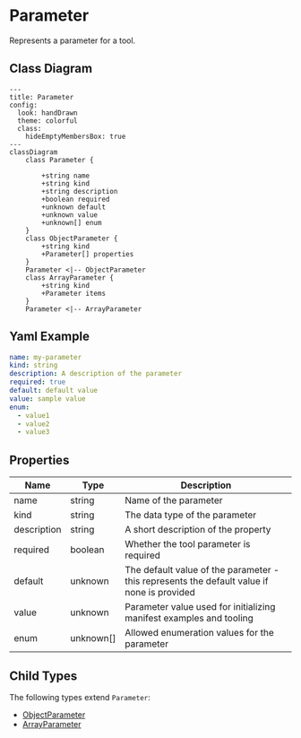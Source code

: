 # Parameter

Represents a parameter for a tool.

## Class Diagram

```mermaid
---
title: Parameter
config:
  look: handDrawn
  theme: colorful
  class:
    hideEmptyMembersBox: true
---
classDiagram
    class Parameter {
      
        +string name
        +string kind
        +string description
        +boolean required
        +unknown default
        +unknown value
        +unknown[] enum
    }
    class ObjectParameter {
        +string kind
        +Parameter[] properties
    }
    Parameter <|-- ObjectParameter
    class ArrayParameter {
        +string kind
        +Parameter items
    }
    Parameter <|-- ArrayParameter
```

## Yaml Example

```yaml
name: my-parameter
kind: string
description: A description of the parameter
required: true
default: default value
value: sample value
enum:
  - value1
  - value2
  - value3

```

## Properties

| Name | Type | Description |
| ---- | ---- | ----------- |
| name | string | Name of the parameter  |
| kind | string | The data type of the parameter  |
| description | string | A short description of the property  |
| required | boolean | Whether the tool parameter is required  |
| default | unknown | The default value of the parameter - this represents the default value if none is provided  |
| value | unknown | Parameter value used for initializing manifest examples and tooling  |
| enum | unknown[] | Allowed enumeration values for the parameter  |

## Child Types

The following types extend `Parameter`:

- [ObjectParameter](ObjectParameter.md)
- [ArrayParameter](ArrayParameter.md)
